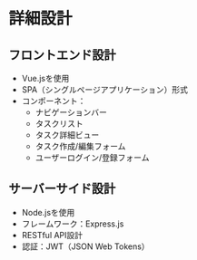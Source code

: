 # 詳細設計

## フロントエンド設計

- Vue.jsを使用
- SPA（シングルページアプリケーション）形式
- コンポーネント：
  - ナビゲーションバー
  - タスクリスト
  - タスク詳細ビュー
  - タスク作成/編集フォーム
  - ユーザーログイン/登録フォーム

## サーバーサイド設計

- Node.jsを使用
- フレームワーク：Express.js
- RESTful API設計
- 認証：JWT（JSON Web Tokens）
